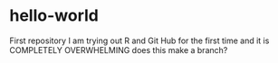 # hello-world
First repository
I am trying out R and Git Hub for the first time and it is COMPLETELY OVERWHELMING
does this make a branch?
